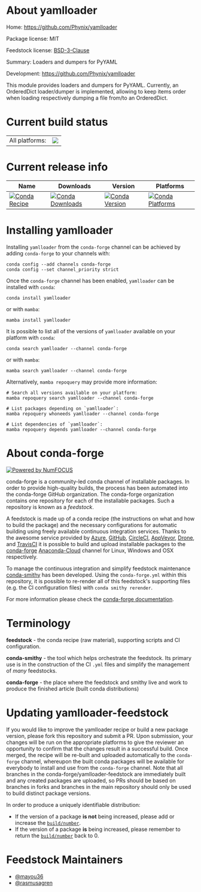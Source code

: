 About yamlloader
================

Home: https://github.com/Phynix/yamlloader

Package license: MIT

Feedstock license: [BSD-3-Clause](https://github.com/conda-forge/yamlloader-feedstock/blob/main/LICENSE.txt)

Summary: Loaders and dumpers for PyYAML

Development: https://github.com/Phynix/yamlloader

This module provides loaders and dumpers for PyYAML. Currently, an OrderedDict
loader/dumper is implemented, allowing to keep items order when loading respectively
dumping a file from/to an OrderedDict.


Current build status
====================


<table><tr><td>All platforms:</td>
    <td>
      <a href="https://dev.azure.com/conda-forge/feedstock-builds/_build/latest?definitionId=4432&branchName=main">
        <img src="https://dev.azure.com/conda-forge/feedstock-builds/_apis/build/status/yamlloader-feedstock?branchName=main">
      </a>
    </td>
  </tr>
</table>

Current release info
====================

| Name | Downloads | Version | Platforms |
| --- | --- | --- | --- |
| [![Conda Recipe](https://img.shields.io/badge/recipe-yamlloader-green.svg)](https://anaconda.org/conda-forge/yamlloader) | [![Conda Downloads](https://img.shields.io/conda/dn/conda-forge/yamlloader.svg)](https://anaconda.org/conda-forge/yamlloader) | [![Conda Version](https://img.shields.io/conda/vn/conda-forge/yamlloader.svg)](https://anaconda.org/conda-forge/yamlloader) | [![Conda Platforms](https://img.shields.io/conda/pn/conda-forge/yamlloader.svg)](https://anaconda.org/conda-forge/yamlloader) |

Installing yamlloader
=====================

Installing `yamlloader` from the `conda-forge` channel can be achieved by adding `conda-forge` to your channels with:

```
conda config --add channels conda-forge
conda config --set channel_priority strict
```

Once the `conda-forge` channel has been enabled, `yamlloader` can be installed with `conda`:

```
conda install yamlloader
```

or with `mamba`:

```
mamba install yamlloader
```

It is possible to list all of the versions of `yamlloader` available on your platform with `conda`:

```
conda search yamlloader --channel conda-forge
```

or with `mamba`:

```
mamba search yamlloader --channel conda-forge
```

Alternatively, `mamba repoquery` may provide more information:

```
# Search all versions available on your platform:
mamba repoquery search yamlloader --channel conda-forge

# List packages depending on `yamlloader`:
mamba repoquery whoneeds yamlloader --channel conda-forge

# List dependencies of `yamlloader`:
mamba repoquery depends yamlloader --channel conda-forge
```


About conda-forge
=================

[![Powered by
NumFOCUS](https://img.shields.io/badge/powered%20by-NumFOCUS-orange.svg?style=flat&colorA=E1523D&colorB=007D8A)](https://numfocus.org)

conda-forge is a community-led conda channel of installable packages.
In order to provide high-quality builds, the process has been automated into the
conda-forge GitHub organization. The conda-forge organization contains one repository
for each of the installable packages. Such a repository is known as a *feedstock*.

A feedstock is made up of a conda recipe (the instructions on what and how to build
the package) and the necessary configurations for automatic building using freely
available continuous integration services. Thanks to the awesome service provided by
[Azure](https://azure.microsoft.com/en-us/services/devops/), [GitHub](https://github.com/),
[CircleCI](https://circleci.com/), [AppVeyor](https://www.appveyor.com/),
[Drone](https://cloud.drone.io/welcome), and [TravisCI](https://travis-ci.com/)
it is possible to build and upload installable packages to the
[conda-forge](https://anaconda.org/conda-forge) [Anaconda-Cloud](https://anaconda.org/)
channel for Linux, Windows and OSX respectively.

To manage the continuous integration and simplify feedstock maintenance
[conda-smithy](https://github.com/conda-forge/conda-smithy) has been developed.
Using the ``conda-forge.yml`` within this repository, it is possible to re-render all of
this feedstock's supporting files (e.g. the CI configuration files) with ``conda smithy rerender``.

For more information please check the [conda-forge documentation](https://conda-forge.org/docs/).

Terminology
===========

**feedstock** - the conda recipe (raw material), supporting scripts and CI configuration.

**conda-smithy** - the tool which helps orchestrate the feedstock.
                   Its primary use is in the construction of the CI ``.yml`` files
                   and simplify the management of *many* feedstocks.

**conda-forge** - the place where the feedstock and smithy live and work to
                  produce the finished article (built conda distributions)


Updating yamlloader-feedstock
=============================

If you would like to improve the yamlloader recipe or build a new
package version, please fork this repository and submit a PR. Upon submission,
your changes will be run on the appropriate platforms to give the reviewer an
opportunity to confirm that the changes result in a successful build. Once
merged, the recipe will be re-built and uploaded automatically to the
`conda-forge` channel, whereupon the built conda packages will be available for
everybody to install and use from the `conda-forge` channel.
Note that all branches in the conda-forge/yamlloader-feedstock are
immediately built and any created packages are uploaded, so PRs should be based
on branches in forks and branches in the main repository should only be used to
build distinct package versions.

In order to produce a uniquely identifiable distribution:
 * If the version of a package **is not** being increased, please add or increase
   the [``build/number``](https://docs.conda.io/projects/conda-build/en/latest/resources/define-metadata.html#build-number-and-string).
 * If the version of a package **is** being increased, please remember to return
   the [``build/number``](https://docs.conda.io/projects/conda-build/en/latest/resources/define-metadata.html#build-number-and-string)
   back to 0.

Feedstock Maintainers
=====================

* [@mayou36](https://github.com/mayou36/)
* [@rasmusagren](https://github.com/rasmusagren/)

